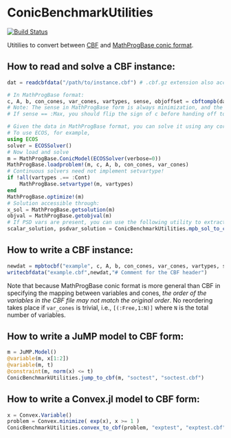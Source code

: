 # ConicBenchmarkUtilities

[![Build Status](https://travis-ci.org/mlubin/ConicBenchmarkUtilities.jl.svg?branch=master)](https://travis-ci.org/mlubin/ConicBenchmarkUtilities.jl)

Utitilies to convert between [CBF](http://cblib.zib.de/) and [MathProgBase conic format](http://mathprogbasejl.readthedocs.io/en/latest/conic.html).

## How to read and solve a CBF instance:

```jl
dat = readcbfdata("/path/to/instance.cbf") # .cbf.gz extension also accepted

# In MathProgBase format:
c, A, b, con_cones, var_cones, vartypes, sense, objoffset = cbftompb(dat)
# Note: The sense in MathProgBase form is always minimization, and the objective offset is zero.
# If sense == :Max, you should flip the sign of c before handing off to a solver.

# Given the data in MathProgBase format, you can solve it using any corresponding solver which supports the cones present in the problem.
# To use ECOS, for example,
using ECOS
solver = ECOSSolver()
# Now load and solve
m = MathProgBase.ConicModel(ECOSSolver(verbose=0))
MathProgBase.loadproblem!(m, c, A, b, con_cones, var_cones)
# Continuous solvers need not implement setvartype!
if !all(vartypes .== :Cont)
    MathProgBase.setvartype!(m, vartypes)
end
MathProgBase.optimize!(m)
# Solution accessible through:
x_sol = MathProgBase.getsolution(m)
objval = MathProgBase.getobjval(m)
# If PSD vars are present, you can use the following utility to extract the solution in CBF form:
scalar_solution, psdvar_solution = ConicBenchmarkUtilities.mpb_sol_to_cbf(dat,x_sol)
```

## How to write a CBF instance:

```jl
newdat = mpbtocbf("example", c, A, b, con_cones, var_cones, vartypes, sense)
writecbfdata("example.cbf",newdat,"# Comment for the CBF header")
```

Note that because MathProgBase conic format is more general than CBF in specifying the mapping between variables and cones, *the order of the variables in the CBF file may not match the original order*. No reordering takes place if ``var_cones`` is trivial, i.e., ``[(:Free,1:N)]`` where ``N`` is the total number of variables.

## How to write a JuMP model to CBF form:

```jl
m = JuMP.Model()
@variable(m, x[1:2])
@variable(m, t)
@constraint(m, norm(x) <= t)
ConicBenchmarkUtilities.jump_to_cbf(m, "soctest", "soctest.cbf")
```

## How to write a Convex.jl model to CBF form:

```jl
x = Convex.Variable()
problem = Convex.minimize( exp(x), x >= 1 )
ConicBenchmarkUtilities.convex_to_cbf(problem, "exptest", "exptest.cbf")
```
